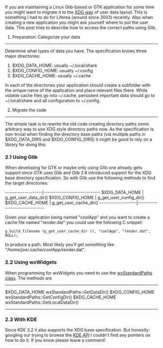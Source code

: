 If you are maintaining a Linux Glib-based or GTK application for some
time you might want to migrate it to the [XDG
way](http://standards.freedesktop.org/basedir-spec/basedir-spec-latest.html)
of user data layout. This is something I had to do for Liferea (around
since 2003) recently. Also when creating a new application you might ask
yourself where to put the user data. This post tries to describe how to
access the correct paths using Glib.

1. Preparation: Categorize your data
------------------------------------

Determine what types of data you have. The specification knows three
major directories:

1.  $XDG\_DATA\_HOME: usually \~/.local/share
2.  $XDG\_CONFIG\_HOME: usually \~/.config
3.  $XDG\_CACHE\_HOME: usually \~/.cache

In each of the directories your application should create a subfolder
with the unique name of the application and place relevant files there.
While volatile cache files go into \~/.cache, persistent important data
should go to \~/.local/share and all configuration to \~/.config.

2. Migrate the code
-------------------

The simple task is to rewrite the old code creating directory paths some
arbitrary way to use XDG style directory paths now. As the specification
is non-trivial when finding the directory base paths (via multiple paths
in \$XDG\_DATA\_DIRS and \$XDG\_CONFIG\_DIRS) it might be good to rely
on a library for doing this.

### 2.1 Using Glib

When developing for GTK or maybe only using Glib one already gets
support since GTK uses Glib and Glib 2.6 introduced support for the XDG
base directory specification. So with Glib use the following methods to
find the target directories:

  -------------------|-----------------------------
  $XDG\_DATA\_HOME   |  g\_get\_user\_data\_dir()
  $XDG\_CONFIG\_HOME | g\_get\_user\_config\_dir()
  $XDG\_CACHE\_HOME  | g\_get\_user\_cache\_dir()
  -------------------|------------------------------

Given your application being named "coolApp" and you want to create a
cache file named "render.dat" you could use the following C snippet:

    g_build_filename (g_get_user_cache_dir (), "coolApp", "render.dat", NULL);

to produce a path. Most likely you'll get something like
"/home/joe/.cache/coolApp/render.dat".

### 2.2 Using wxWidgets

When programming for wxWidgets you need to use the [wxStandardPaths
class](http://docs.wxwidgets.org/2.8/wx_wxstandardpaths.html). The
methods are

  --------------------- ------------------------------------
  $XDG\_DATA\_HOME     wxStandardPaths::GetDataDir()
  $XDG\_CONFIG\_HOME   wxStandardPaths::GetConfigDir()
  $XDG\_CACHE\_HOME    wxStandardPaths::GetLocalDataDir()
  --------------------- ------------------------------------

### 2.3 With KDE

Since KDE 3.2 it also supports the XDG base specification. But honestly:
googling our trying to browse the [KDE API](http://api.kde.org/) I
couldn't find any pointers on how to do it. If you know please leave a
comment!
